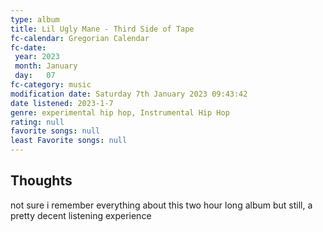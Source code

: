 ```yaml
---
type: album
title: Lil Ugly Mane - Third Side of Tape
fc-calendar: Gregorian Calendar
fc-date: 
 year: 2023
 month: January
 day:   07
fc-category: music
modification date: Saturday 7th January 2023 09:43:42
date listened: 2023-1-7 
genre: experimental hip hop, Instrumental Hip Hop 
rating: null
favorite songs: null
least Favorite songs: null
---
```

## Thoughts

not sure i remember everything about this two hour long album but still, a pretty decent listening experience